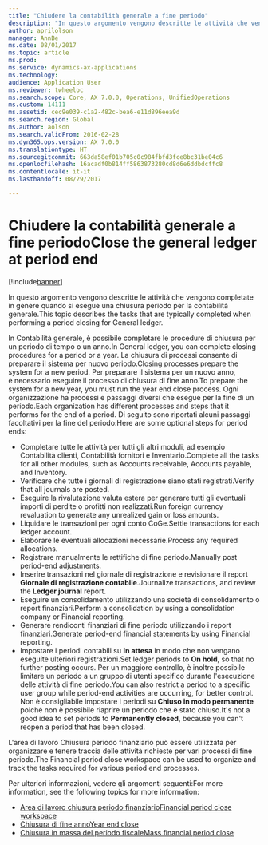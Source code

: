 ```yaml
---
title: "Chiudere la contabilità generale a fine periodo"
description: "In questo argomento vengono descritte le attività che vengono completate in genere quando si esegue una chiusura periodo per la contabilità generale."
author: aprilolson
manager: AnnBe
ms.date: 08/01/2017
ms.topic: article
ms.prod: 
ms.service: dynamics-ax-applications
ms.technology: 
audience: Application User
ms.reviewer: twheeloc
ms.search.scope: Core, AX 7.0.0, Operations, UnifiedOperations
ms.custom: 14111
ms.assetid: cec9e039-c1a2-482c-bea6-e11d896eea9d
ms.search.region: Global
ms.author: aolson
ms.search.validFrom: 2016-02-28
ms.dyn365.ops.version: AX 7.0.0
ms.translationtype: HT
ms.sourcegitcommit: 663da58ef01b705c0c984fbfd3fce8bc31be04c6
ms.openlocfilehash: 16acadf0b814ff5863873280cd8d6e6ddbdcffc8
ms.contentlocale: it-it
ms.lasthandoff: 08/29/2017

---
```


# <a name="close-the-general-ledger-at-period-end"></a><span data-ttu-id="21883-103">Chiudere la contabilità generale a fine periodo</span><span class="sxs-lookup"><span data-stu-id="21883-103">Close the general ledger at period end</span></span>

[!include[banner](../includes/banner.md)]


<span data-ttu-id="21883-104">In questo argomento vengono descritte le attività che vengono completate in genere quando si esegue una chiusura periodo per la contabilità generale.</span><span class="sxs-lookup"><span data-stu-id="21883-104">This topic describes the tasks that are typically completed when performing a period closing for General ledger.</span></span> 

<span data-ttu-id="21883-105">In Contabilità generale, è possibile completare le procedure di chiusura per un periodo di tempo o un anno.</span><span class="sxs-lookup"><span data-stu-id="21883-105">In General ledger, you can complete closing procedures for a period or a year.</span></span> <span data-ttu-id="21883-106">La chiusura di processi consente di preparare il sistema per nuovo periodo.</span><span class="sxs-lookup"><span data-stu-id="21883-106">Closing processes prepare the system for a new period.</span></span> <span data-ttu-id="21883-107">Per preparare il sistema per un nuovo anno, è necessario eseguire il processo di chiusura di fine anno.</span><span class="sxs-lookup"><span data-stu-id="21883-107">To prepare the system for a new year, you must run the year end close process.</span></span> <span data-ttu-id="21883-108">Ogni organizzazione ha processi e passaggi diversi che esegue per la fine di un periodo.</span><span class="sxs-lookup"><span data-stu-id="21883-108">Each organization has different processes and steps that it performs for the end of a period.</span></span> <span data-ttu-id="21883-109">Di seguito sono riportati alcuni passaggi facoltativi per la fine del periodo:</span><span class="sxs-lookup"><span data-stu-id="21883-109">Here are some optional steps for period ends:</span></span>

-   <span data-ttu-id="21883-110">Completare tutte le attività per tutti gli altri moduli, ad esempio Contabilità clienti, Contabilità fornitori e Inventario.</span><span class="sxs-lookup"><span data-stu-id="21883-110">Complete all the tasks for all other modules, such as Accounts receivable, Accounts payable, and Inventory.</span></span>
-   <span data-ttu-id="21883-111">Verificare che tutte i giornali di registrazione siano stati registrati.</span><span class="sxs-lookup"><span data-stu-id="21883-111">Verify that all journals are posted.</span></span>
-   <span data-ttu-id="21883-112">Eseguire la rivalutazione valuta estera per generare tutti gli eventuali importi di perdite o profitti non realizzati.</span><span class="sxs-lookup"><span data-stu-id="21883-112">Run foreign currency revaluation to generate any unrealized gain or loss amounts.</span></span>
-   <span data-ttu-id="21883-113">Liquidare le transazioni per ogni conto CoGe.</span><span class="sxs-lookup"><span data-stu-id="21883-113">Settle transactions for each ledger account.</span></span>
-   <span data-ttu-id="21883-114">Elaborare le eventuali allocazioni necessarie.</span><span class="sxs-lookup"><span data-stu-id="21883-114">Process any required allocations.</span></span>
-   <span data-ttu-id="21883-115">Registrare manualmente le rettifiche di fine periodo.</span><span class="sxs-lookup"><span data-stu-id="21883-115">Manually post period-end adjustments.</span></span>
-   <span data-ttu-id="21883-116">Inserire transazioni nel giornale di registrazione e revisionare il report **Giornale di registrazione contabile**.</span><span class="sxs-lookup"><span data-stu-id="21883-116">Journalize transactions, and review the **Ledger journal** report.</span></span>
-   <span data-ttu-id="21883-117">Eseguire un consolidamento utilizzando una società di consolidamento o report finanziari.</span><span class="sxs-lookup"><span data-stu-id="21883-117">Perform a consolidation by using a consolidation company or Financial reporting.</span></span>
-   <span data-ttu-id="21883-118">Generare rendiconti finanziari di fine periodo utilizzando i report finanziari.</span><span class="sxs-lookup"><span data-stu-id="21883-118">Generate period-end financial statements by using Financial reporting.</span></span>
-   <span data-ttu-id="21883-119">Impostare i periodi contabili su **In attesa** in modo che non vengano eseguite ulteriori registrazioni.</span><span class="sxs-lookup"><span data-stu-id="21883-119">Set ledger periods to **On hold**, so that no further posting occurs.</span></span> <span data-ttu-id="21883-120">Per un maggiore controllo, è inoltre possibile limitare un periodo a un gruppo di utenti specifico durante l'esecuzione delle attività di fine periodo.</span><span class="sxs-lookup"><span data-stu-id="21883-120">You can also restrict a period to a specific user group while period-end activities are occurring, for better control.</span></span> <span data-ttu-id="21883-121">Non è consigliabile impostare i periodi su **Chiuso in modo permanente** poiché non è possibile riaprire un periodo che è stato chiuso.</span><span class="sxs-lookup"><span data-stu-id="21883-121">It's not a good idea to set periods to **Permanently closed**, because you can't reopen a period that has been closed.</span></span>

<span data-ttu-id="21883-122">L'area di lavoro Chiusura periodo finanziario può essere utilizzata per organizzare e tenere traccia delle attività richieste per vari processi di fine periodo.</span><span class="sxs-lookup"><span data-stu-id="21883-122">The Financial period close workspace can be used to organize and track the tasks required for various period end processes.</span></span> 


<span data-ttu-id="21883-123">Per ulteriori informazioni, vedere gli argomenti seguenti:</span><span class="sxs-lookup"><span data-stu-id="21883-123">For more information, see the following topics for more information:</span></span>
- [<span data-ttu-id="21883-124">Area di lavoro chiusura periodo finanziario</span><span class="sxs-lookup"><span data-stu-id="21883-124">Financial period close workspace</span></span>](financial-period-close-workspace.md) 
- [<span data-ttu-id="21883-125">Chiusura di fine anno</span><span class="sxs-lookup"><span data-stu-id="21883-125">Year end close</span></span>](Year-end-close.md)  
- [<span data-ttu-id="21883-126">Chiusura in massa del periodo fiscale</span><span class="sxs-lookup"><span data-stu-id="21883-126">Mass financial period close</span></span>](tasks/mass-financial-period-close.md)






